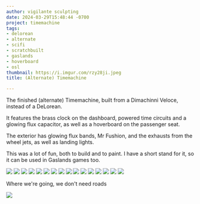 ```yaml
---
author: vigilante sculpting
date: 2024-03-29T15:48:44 -0700
project: timemachine
tags:
- delorean
- alternate
- scifi
- scratchbuilt
- gaslands
- hoverboard
- osl
thumbnail: https://i.imgur.com/rzy28ji.jpeg
title: (Alternate) Timemachine

---
```

The finished (alternate) Timemachine, built from a Dimachinni Veloce, instead of a DeLorean.

It features the brass clock on the dashboard, powered time circuits and a glowing flux capacitor, as well as a hoverboard on the passenger seat.

The exterior has glowing flux bands, Mr Fushion, and the exhausts from the wheel jets, as well as landing lights.

This was a lot of fun, both to build and to paint. I have a short stand for it, so it can be used in Gaslands games too.

![](https://i.imgur.com/rzy28ji.jpeg)
![](https://i.imgur.com/aPj4xT4.jpeg)
![](https://i.imgur.com/2U0agh4.jpeg)
![](https://i.imgur.com/nHCXLWB.jpeg)
![](https://i.imgur.com/63OhJCc.jpeg)
![](https://i.imgur.com/CbYjKk6.jpeg)
![](https://i.imgur.com/MxGreoP.jpeg)
![](https://i.imgur.com/mtjylPV.jpeg)
![](https://i.imgur.com/nwCgSSJ.jpeg)
![](https://i.imgur.com/HxjVcQK.jpeg)
![](https://i.imgur.com/nZVi23y.jpeg)
![](https://i.imgur.com/QAIvmUu.jpeg)
![](https://i.imgur.com/v8WP39c.jpeg)
![](https://i.imgur.com/fBRqIvS.jpeg)
![](https://i.imgur.com/rhBr7G8.jpeg)
![](https://i.imgur.com/bBpiFH6.jpeg)

Where we're going, we don't need roads

![](https://i.imgur.com/JlvIC75.jpeg)
